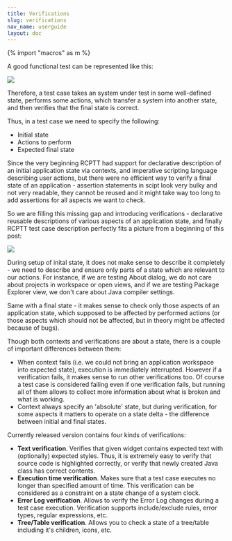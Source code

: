 ```yaml
---
title: Verifications
slug: verifications
nav_name: userguide
layout: doc
---
```

{% import "macros" as m %}

A good functional test can be represented like this:

<div class="screenshot">
  <img src="{{site.url}}/shared/img/screenshot-verification-scheme-1.png"></img>
</div>

Therefore, a test case takes an system under test in some well-defined state, performs some actions, which transfer a system into another state, and
 then verifies that the final state is correct.

Thus, in a test case we need to specify the following:
<ul>
<li>Initial state</li>
<li>Actions to perform</li>
<li>Expected final state</li>
</ul>

Since the very beginning RCPTT had support for declarative description of an initial application state via contexts, and imperative 
scripting language describing user actions, but there were no efficient way to verify a final state of an application - assertion 
statements in scipt look very bulky and not very readable, they cannot be reused and it might take way too long to add assertions 
for all aspects we want to check.

So we are filling this missing gap and introducing verifications - declarative reusable descriptions of various aspects 
of an application state, and finally RCPTT test case description perfectly fits a picture from a beginning of this post:

<div class="screenshot">
  <img src="{{site.url}}/shared/img/screenshot-verification-scheme-2.png"></img>
</div>

During setup of inital state, it does not make sense to describe it completely - we need to describe and ensure only parts of a state which are 
relevant to our actions. For instance, if we are testing About dialog, we do not care about projects in workspace or open views, and if we are 
testing Package Explorer view, we don't care about Java compiler settings.

Same with a final state - it makes sense to check only those aspects of an application state, which supposed to be affected by performed 
actions (or those aspects which should not be affected, but in theory might be affected because of bugs).

Though both contexts and verifications are about a state, there is a couple of important differences between them:
<ul>
<li>When context fails (i.e. we could not bring an application workspace into expected state), execution is immediately interrupted. 
However if a verification fails, it makes sense to run other verifications too. Of course a test case is considered failing even if one 
verification fails, but running all of them allows to collect more information about what is broken and what is working.</li>
<li>Context always specify an 'absolute' state, but during verification, for some aspects it matters to operate on a state delta - 
the difference between initial and final states.</li>
</ul>

Currently released version contains four kinds of verifications:
<ul>
<li><b>Text verification</b>. Verifies that given widget contains expected text with (optionally) expected styles. 
Thus, it is extremely easy to verify that source code is highlighted correctly, or verify that newly created Java class has correct contents.</li>
<li><b>Execution time verification</b>. Makes sure that a test case executes no longer than specified amount of time. This verification can be considered 
as a constraint on a state change of a system clock.</li>
<li><b>Error Log verification</b>. Allows to verify the Error Log changes during a test case execution. Verification supports include/exclude rules, 
error types, regular expressions, etc.</li>
<li><b>Tree/Table verification</b>. Allows you to check a state of a tree/table including it's children, icons, etc.</li>
</ul>


